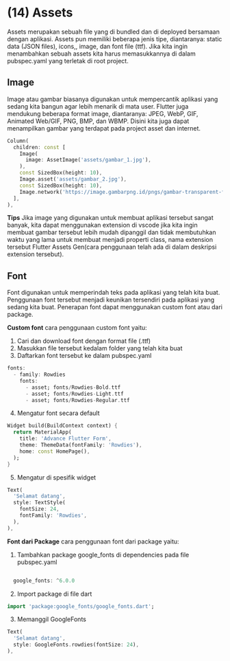 # (14) Assets
Assets merupakan sebuah file yang di bundled dan di deployed bersamaan dengan aplikasi. Assets pun memiliki beberapa jenis tipe, diantaranya: static data (JSON files), icons,, image, dan font file (ttf). Jika kita ingin menambahkan sebuah assets kita harus memasukkannya di dalam pubspec.yaml yang terletak di root project.

## Image
Image atau gambar biasanya digunakan untuk mempercantik aplikasi yang sedang kita bangun agar lebih menarik di mata user. Flutter juga mendukung beberapa format image, diantaranya: JPEG, WebP, GIF, Animated Web/GIF, PNG, BMP, dan WBMP. Disini kita juga dapat menampilkan gambar yang terdapat pada project asset dan internet. 
```dart
Column(
  children: const [
    Image(
      image: AssetImage('assets/gambar_1.jpg'),
    ),
    const SizedBox(height: 10),
    Image.asset('assets/gambar_2.jpg'),
    const SizedBox(height: 10),
    Image.network('https://image.gambarpng.id/pngs/gambar-transparent-fruits-illustration-image_49023.png'),
  ],
),
```

**Tips**
Jika image yang digunakan untuk membuat aplikasi tersebut sangat banyak, kita dapat menggunakan extension di vscode jika kita ingin membuat gambar tersebut lebih mudah dipanggil dan tidak membutuhkan waktu yang lama untuk membuat menjadi properti class, nama extension tersebut Flutter Assets Gen(cara penggunaan telah ada di dalam deskripsi extension tersebut).

## Font
Font digunakan untuk memperindah teks pada aplikasi yang telah kita buat. Penggunaan font tersebut menjadi keunikan tersendiri pada aplikasi yang sedang kita buat. Penerapan font dapat menggunakan custom font atau dari package.

**Custom font**
cara penggunaan custom font yaitu:
1. Cari dan download font dengan format file (.ttf)
2. Masukkan file tersebut kedalam folder yang telah kita buat
3. Daftarkan font tersebut ke dalam pubspec.yaml
```dart
fonts:
  - family: Rowdies
    fonts:
      - asset; fonts/Rowdies-Bold.ttf
      - asset; fonts/Rowdies-Light.ttf
      - asset; fonts/Rowdies-Regular.ttf
```
4. Mengatur font secara default
```dart
Widget build(BuildContext context) {
  return MaterialApp(
    title: 'Advance Flutter Form',
    theme: ThemeData(fontFamily: 'Rowdies'),
    home: const HomePage(),
  );
}
```
5. Mengatur di spesifik widget
```dart
Text(
  'Selamat datang',
  style: TextStyle(
    fontSize: 24,
    fontFamily: 'Rowdies',
  ),
),
```

**Font dari Package**
cara penggunaan font dari package yaitu:
1. Tambahkan package google_fonts di dependencies pada file pubspec.yaml
```dart

  google_fonts: ^6.0.0
```
2. Import package di file dart
```dart
import 'package:google_fonts/google_fonts.dart';
```
3. Memanggil GoogleFonts
```dart
Text(
  'Selamat datang',
  style: GoogleFonts.rowdies(fontSize: 24),
),
```